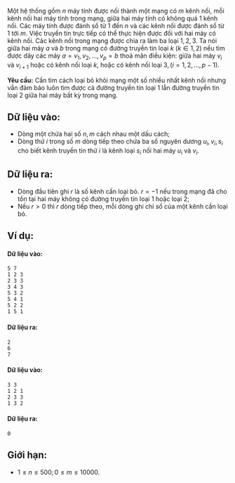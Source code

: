 Một hệ thống gồm $n$ máy tính được nối thành một mạng có $m$ kênh nối, mỗi kênh nối hai máy tính trong mạng, giữa hai máy tính có không quá $1$ kênh nối. Các máy tính được đánh số từ $1$ đến $n$ và các kênh nối được đánh số từ $1$ tới $m$. Việc truyền tin trực tiếp có thể thực hiện được đối với hai máy có kênh nối. Các kênh nối trong mạng được chia ra làm ba loại $1, 2, 3$. Ta nói giữa hai máy $a$ và $b$ trong mạng có đường truyền tin loại $k\ (k∈{1, 2})$ nếu tìm được dãy các máy $a = v_1, v_2, ..., v_p = b$ thoả mãn điều kiện: giữa hai máy $v_i$ và $v_{i+1}$ hoặc có kênh nối loại $k$, hoặc có kênh nối loại $3, (i = 1, 2, ..., p - 1)$.

**Yêu cầu:** Cần tìm cách loại bỏ khỏi mạng một số nhiều nhất kênh nối nhưng vẫn đảm bảo luôn tìm được cả đường truyền tin loại $1$ lẫn đường truyền tin loại $2$ giữa hai máy bất kỳ trong mạng.

## Dữ liệu vào:
- Dòng một chứa hai số $n, m$ cách nhau một dấu cách;
- Dòng thứ $i$ trong số $m$ dòng tiếp theo chứa ba số nguyên dương $u_i, v_i, s_i$ cho biết kênh truyền tin thứ $i$ là kênh loại $s_i$ nối hai máy $u_i$ và $v_i$.

## Dữ liệu ra:
- Dòng đầu tiên ghi $r$ là số kênh cần loại bỏ. $r = -1$ nếu trong mạng đã cho tồn tại hai máy không có đường truyền tin loại $1$ hoặc loại $2$;
- Nếu $r > 0$ thì $r$ dòng tiếp theo, mỗi dòng ghi chỉ số của một kênh cần loại bỏ.

## Ví dụ:
#### Dữ liệu vào:
```
5 7
1 2 3
2 3 3
3 4 3
5 3 2
5 4 1
5 2 2
1 5 1
```

#### Dữ liệu ra:
```
2
6
7
```

#### Dữ liệu vào:
```
3 3
1 2 1
2 3 3
1 3 2
```

#### Dữ liệu ra:
```
0
```

## Giới hạn:
- $1 ≤ n ≤ 500; 0 ≤ m ≤ 10000$.
